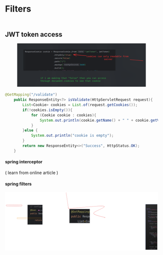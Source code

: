 # Filters

\
JWT token access
----------------

<figure><img src=".gitbook/assets/image (34).png" alt=""><figcaption></figcaption></figure>

```java
@GetMapping("/validate")
    public ResponseEntity<?> isValidate(HttpServletRequest request){
        List<Cookie> cookies = List.of(request.getCookies());
        if(!cookies.isEmpty()){
            for (Cookie cookie : cookies){
                System.out.println(cookie.getName() + " " + cookie.getValue());
            }
        }else {
            System.out.println("cookie is empty");
        }
        return new ResponseEntity<>("Success", HttpStatus.OK);
    }
```

#### spring interceptor <a href="#spring-interceptor" id="spring-interceptor"></a>

( learn from online article )

#### spring filters <a href="#spring-filters" id="spring-filters"></a>

<img src=".gitbook/assets/file.excalidraw (1) (1) (1) (1).svg" alt="" class="gitbook-drawing">
